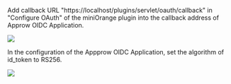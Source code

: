 <IntegrationDetailCard :title="`Setup Callback Address for ${$localeConfig.brandName}  OIDC Application`">

Add callback URL "https://localhost/plugins/servlet/oauth/callback" in "Configure OAuth" of the miniOrange plugin into the callback address of Approw OIDC Application.

![](~@imagesZhCn/integration/confluence/step3.png)

</IntegrationDetailCard>
<IntegrationDetailCard :title="`Setup ${$localeConfig.brandName} OIDC Application Signing Key`">
In the configuration of the Appprow OIDC Application, set the algorithm of id_token to RS256.

![](~@imagesZhCn/integration/confluence/step4.png)

</IntegrationDetailCard>
